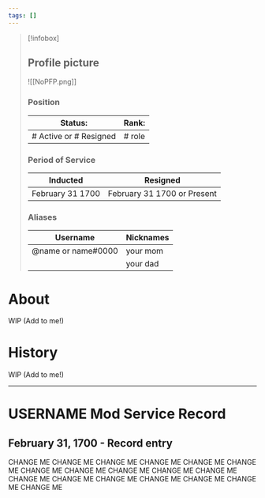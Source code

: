```yaml
---
tags: []
---
```

> [!infobox]
> 
> ## Profile picture
> 
> ![[NoPFP.png]]
> 
> ### Position 
> | Status: | Rank:  |
> | --- |--- |
> | # Active or # Resigned | # role |
> ### Period of Service
> | Inducted | Resigned|
> | --- |--- |
> | February 31 1700 | February 31 1700 or Present |
>  ### Aliases 
> | Username | Nicknames |
> | --- |--- |
> | @name or name#0000 | your mom |
> || your dad|



# About
WIP (Add to me!)

# History
WIP (Add to me!)

---
#  USERNAME Mod Service Record

## February 31, 1700 - Record entry
CHANGE ME CHANGE ME CHANGE ME CHANGE ME CHANGE ME CHANGE ME CHANGE ME CHANGE ME CHANGE ME CHANGE ME CHANGE ME CHANGE ME CHANGE ME CHANGE ME CHANGE ME CHANGE ME CHANGE ME CHANGE ME 
